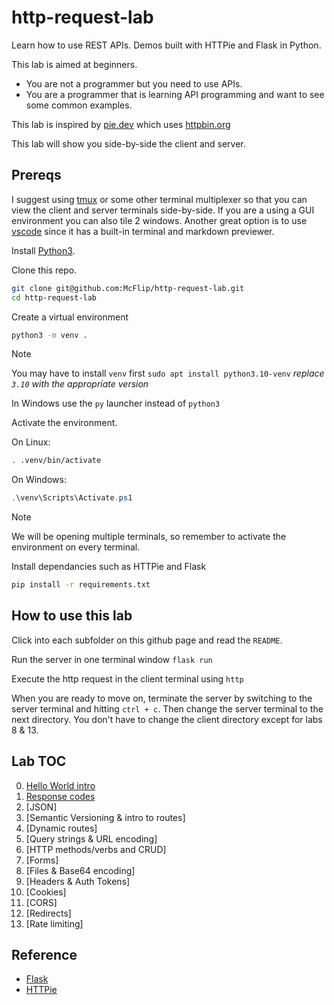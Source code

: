 # http-request-lab

Learn how to use REST APIs. Demos built with HTTPie and Flask in Python.

This lab is aimed at beginners.

- You are not a programmer but you need to use APIs.
- You are a programmer that is learning API programming and
want to see some common examples.

This lab is inspired by [pie.dev](pie.dev)
which uses [httpbin.org](httpbin.org)

This lab will show you side-by-side the client and server.

## Prereqs

I suggest using [tmux](https://github.com/tmux/tmux/wiki) or some other terminal
multiplexer so that you can view the client and server terminals side-by-side.
If you are a using a GUI environment you can also tile 2 windows.
Another great option is to use [vscode](https://code.visualstudio.com/)
since it has a built-in terminal and markdown previewer.

Install [Python3](https://www.python.org/downloads/).

Clone this repo.

```bash
git clone git@github.com:McFlip/http-request-lab.git
cd http-request-lab
```

Create a virtual environment

```bash
python3 -m venv .
```

> [!NOTE]
>You may have to install `venv` first `sudo apt install python3.10-venv`
>*replace `3.10` with the appropriate version*
>
>In Windows use the `py` launcher instead of `python3`

Activate the environment.

On Linux:

```bash
. .venv/bin/activate
```

On Windows:

```PowerShell
.\venv\Scripts\Activate.ps1
```

> [!NOTE]
> We will be opening multiple terminals, so remember to activate
> the environment on every terminal.

Install dependancies such as HTTPie and Flask

```bash
pip install -r requirements.txt
```

## How to use this lab

Click into each subfolder on this github page and read the `README`.

Run the server in one terminal window `flask run`

Execute the http request in the client terminal using `http`

When you are ready to move on, terminate the server by switching
to the server terminal and hitting `ctrl + c`.
Then change the server terminal to the next directory.
You don't have to change the client directory
except for labs 8 & 13.

## Lab TOC

0. [Hello World intro](/0_hello/README.md)
1. [Response codes](/01_status/)
2. [JSON]
3. [Semantic Versioning & intro to routes]
4. [Dynamic routes]
5. [Query strings & URL encoding]
6. [HTTP methods/verbs and CRUD]
7. [Forms]
8. [Files & Base64 encoding]
9. [Headers & Auth Tokens]
10. [Cookies]
11. [CORS]
12. [Redirects]
13. [Rate limiting]

## Reference

- [Flask](https://flask.palletsprojects.com/en/3.0.x/installation/)
- [HTTPie](https://httpie.io/)
